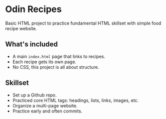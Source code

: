 # Odin Recipes

Basic HTML project to practice fundamental HTML skillset with simple food recipe website.

## What's included

- A main `index.html` page that links to recipes.
- Each recipe gets its own page.
- No CSS, this project is all about structure.

## Skillset

- Set up a Github repo.
- Practiced core HTML tags: headings, lists, links, images, etc.
- Organize a multi-page website.
- Practice early and often commits.
